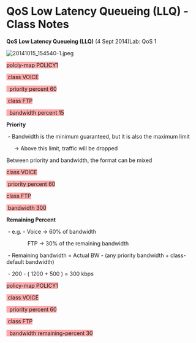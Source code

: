 # QoS Low Latency Queueing (LLQ) - Class Notes

**QoS Low Latency Queueing (LLQ)** (4 Sept 2014)Lab: QoS 1

![20141015_154540-1.jpeg](image/20141015_154540-1.jpeg)

<span style="background-color: #ffaaaa">polciy-map POLICY1</span>

<span style="background-color: #ffaaaa"> class VOICE</span>

<span style="background-color: #ffaaaa">  priority percent 60</span>

<span style="background-color: #ffaaaa"> class FTP</span>

<span style="background-color: #ffaaaa">  bandwidth percent 15</span>

**Priority**

 - Bandwidth is the minimum guaranteed, but it is also the maximum limit

     -> Above this limit, traffic will be dropped

Between priority and bandwidth, the format can be mixed

<span style="background-color: #ffaaaa">class VOICE</span>

<span style="background-color: #ffaaaa"> priority percent 60</span>

<span style="background-color: #ffaaaa">class FTP</span>

<span style="background-color: #ffaaaa"> bandwidth 300</span>

**Remaining Percent**

 - e.g. - Voice -> 60% of bandwidth

              FTP -> 30% of the remaining bandwidth

 - Remaining bandwidth = Actual BW - (any priority bandwidth + class-default bandwidth)

 - 200 - ( 1200 + 500 ) = 300 kbps

<span style="background-color: #ffaaaa">policy-map POLICY1</span>

<span style="background-color: #ffaaaa"> class VOICE</span>

<span style="background-color: #ffaaaa">  priority percent 60</span>

<span style="background-color: #ffaaaa"> class FTP</span>

<span style="background-color: #ffaaaa">  bandwidth remaining-percent 30</span>
